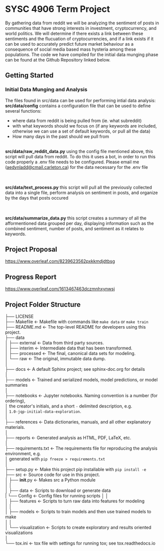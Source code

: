 # SYSC 4906 Term Project
By gathering data from reddit we will be analyzing the sentiment of posts in communities that have strong interests in investment, cryptocurrency, and world politics. We will determine if there exists a link between these sentiments and the flucuation of cryptocurrencies, and if a link exists if it can be used to accurately predict future market behaviour as a consequence of social media based mass hysteria among these populations. The code we have compiled for the initial data munging phase can be found at the Github Repository linked below.  

## Getting Started

### Initial Data Munging and Analysis
The files found in src/data can be used for performing intial data analysis:
<br>
<b>src/data/config</b> contains a configuration file that can be used to define several functions:
 - where data from reddit is being pulled from (ie. what subreddit)
 - with what keywords should we focus on (if any keywords are included, otherwise we can use a set of default keywords, or pull all the data)
 - How many days in the past should we pull from
<br><br>

<b>src/data/raw_reddit_data.py</b> using the config file mentioned above, this script will pull data from reddit. To do this it uses a bot, in order to run this code properly a .env file needs to be configured. Please email me (aedynladd@cmail.carleton.ca) for the data necessary for the .env file

<br><br>
<b>src/data/text_process.py</b> this script will pull all the previously collected data into a single file, perform analysis on sentiment in posts, and organize by the days that posts occured

<br><br>
<b>src/data/summarize_data.py</b> this script creates a summary of all the afformentioned data grouped per day, displaying information such as the combined sentiment, number of posts, and sentiment as it relates to keywords.


## Project Proposal
https://www.overleaf.com/8239623562pxkkmdjdtbsg

## Progress Report
https://www.overleaf.com/1613467463dczmnhxynwsj

## Project Folder Structure
├── LICENSE <br/>
├── Makefile           <- Makefile with commands like `make data` or `make train`  <br/>
├── README.md          <- The top-level README for developers using this project. <br/>
├── data  <br/>
│   ├── external       <- Data from third party sources.  <br/>
│   ├── interim        <- Intermediate data that has been transformed.  <br/>
│   ├── processed      <- The final, canonical data sets for modeling.  <br/>
│   └── raw            <- The original, immutable data dump.  <br/>
│ <br/>
├── docs               <- A default Sphinx project; see sphinx-doc.org for details <br/>
│ <br/>
├── models             <- Trained and serialized models, model predictions, or model summaries <br/>
│ <br/>
├── notebooks          <- Jupyter notebooks. Naming convention is a number (for ordering), <br/>
│                         the creator's initials, and a short `-` delimited description, e.g. <br/>
│                         `1.0-jqp-initial-data-exploration`. <br/>
│ <br/>
├── references         <- Data dictionaries, manuals, and all other explanatory materials. <br/>
│ <br/>
├── reports            <- Generated analysis as HTML, PDF, LaTeX, etc. <br/>
│ <br/>
├── requirements.txt   <- The requirements file for reproducing the analysis environment, e.g. <br/>
│                         generated with `pip freeze > requirements.txt` <br/>
│ <br/>
├── setup.py           <- Make this project pip installable with `pip install -e` <br/>
├── src                <- Source code for use in this project. <br/>
│   ├── __init__.py    <- Makes src a Python module <br/>
│   │ <br/>
│   ├── data           <- Scripts to download or generate data <br/>
|        └── Config    <- Config files for running scripts
│   │ <br/>
│   ├── features       <- Scripts to turn raw data into features for modeling <br/>
│   │ <br/>
│   ├── models         <- Scripts to train models and then use trained models to make <br/>
│   │ <br/>
│   └── visualization  <- Scripts to create exploratory and results oriented visualizations <br/>
│ <br/>
└── tox.ini            <- tox file with settings for running tox; see tox.readthedocs.io <br/>

